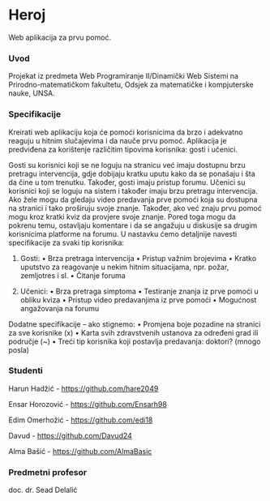 # Heroj
Web aplikacija za prvu pomoć.

### Uvod
Projekat iz predmeta Web Programiranje II/Dinamički Web Sistemi na Prirodno-matematičkom fakultetu, Odsjek za matematičke i kompjuterske nauke, UNSA. 

### Specifikacije
Kreirati web aplikaciju koja će pomoći korisnicima da brzo i adekvatno reaguju u hitnim slučajevima i da nauče prvu pomoć. 
Aplikacija je predviđena za korištenje različitim tipovima korisnika: gosti i učenici.

Gosti su korisnici koji se ne loguju na stranicu već imaju dostupnu brzu pretragu intervencija, gdje dobijaju kratku uputu kako da se ponašaju i šta da čine u tom trenutku. Također, gosti imaju pristup forumu. 
Učenici su korisnici koji se loguju na sistem i također imaju brzu pretragu intervencija. Ako žele mogu da gledaju video predavanja prve pomoći koja su dostupna na stranici i tako proširuju svoje znanje. Također, ako već znaju prvu pomoć mogu kroz kratki kviz da provjere svoje znanje. Pored toga mogu da pokrenu temu, ostavljaju komentare i da se angažuju u diskusije sa drugim korisnicima platforme na forumu. 
U nastavku ćemo detaljnije navesti specifikacije za svaki tip korisnika:
1. Gosti: 
    • Brza pretraga intervencija
    • Pristup važnim brojevima
    • Kratko uputstvo za reagovanje u nekim hitnim situacijama, npr. požar, zemljotres i sl. 
    • Čitanje foruma

2. Učenici:
    • Brza pretraga simptoma
    • Testiranje znanja iz prve pomoći u obliku kviza
    • Pristup video predavanjima iz prve pomoći
    • Mogućnost angažovanja na forumu 
      
Dodatne specifikacije – ako stignemo:
    • Promjena boje pozadine na stranici za sve korisnike  (x)
    • Karta svih zdravstvenih ustanova za određeni grad ili područje  (~)
    • Treći tip korisnika koji postavlja predavanja: doktori? (mnogo posla)

### Studenti

Harun Hadžić - https://github.com/hare2049

Ensar Horozović - https://github.com/Ensarh98

Edim Omerhožić - https://github.com/edi18

Davud - https://github.com/Davud24

Alma Bašić - https://github.com/AlmaBasic

### Predmetni profesor 
doc. dr. Sead Delalić
